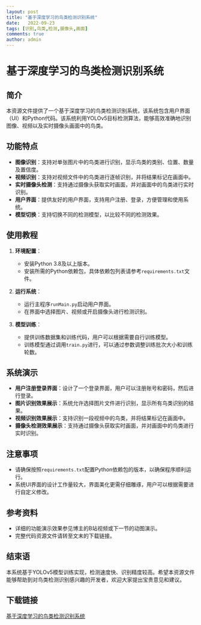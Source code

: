 ```yaml
---
layout: post
title: "基于深度学习的鸟类检测识别系统"
date:   2022-09-23
tags: [识别,鸟类,检测,摄像头,画面]
comments: true
author: admin
---
```

# 基于深度学习的鸟类检测识别系统

## 简介

本资源文件提供了一个基于深度学习的鸟类检测识别系统，该系统包含用户界面（UI）和Python代码。该系统利用YOLOv5目标检测算法，能够高效准确地识别图像、视频以及实时摄像头画面中的鸟类。

## 功能特点

- **图像识别**：支持对单张图片中的鸟类进行识别，显示鸟类的类别、位置、数量及置信度。
- **视频识别**：支持对视频文件中的鸟类进行逐帧识别，并将结果标记在画面中。
- **实时摄像头检测**：支持通过摄像头获取实时画面，并对画面中的鸟类进行实时识别。
- **用户界面**：提供友好的用户界面，支持用户注册、登录，方便管理和使用系统。
- **模型切换**：支持切换不同的检测模型，以比较不同的检测效果。

## 使用教程

1. **环境配置**：
   - 安装Python 3.8及以上版本。
   - 安装所需的Python依赖包，具体依赖包列表请参考`requirements.txt`文件。

2. **运行系统**：
   - 运行主程序`runMain.py`启动用户界面。
   - 在界面中选择图片、视频或开启摄像头进行检测识别。

3. **模型训练**：
   - 提供训练数据集和训练代码，用户可以根据需要自行训练模型。
   - 训练模型通过调用`train.py`进行，可以通过参数调整训练批次大小和训练轮数。

## 系统演示

- **用户注册登录界面**：设计了一个登录界面，用户可以注册账号和密码，然后进行登录。
- **图片识别效果展示**：系统允许选择图片文件进行识别，显示所有鸟类识别的结果。
- **视频识别效果展示**：支持识别一段视频中的鸟类，并将结果标记在画面中。
- **摄像头检测效果展示**：支持通过摄像头获取实时画面，并对画面中的鸟类进行实时识别。

## 注意事项

- 请确保按照`requirements.txt`配置Python依赖包的版本，以确保程序顺利运行。
- 系统UI界面的设计工作量较大，界面美化更需仔细雕琢，用户可以根据需要进行自定义修改。

## 参考资料

- 详细的功能演示效果参见博主的B站视频或下一节的动图演示。
- 完整代码资源文件请转至文末的下载链接。

## 结束语

本系统基于YOLOv5模型训练实现，检测速度快、识别精度较高。希望本资源文件能够帮助到对鸟类检测识别感兴趣的开发者，欢迎大家提出宝贵意见和建议。

## 下载链接

[基于深度学习的鸟类检测识别系统](https://pan.quark.cn/s/017c01dfc650)